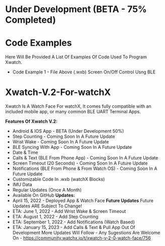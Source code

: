 # Under Development (BETA - 75% Completed)

# Code Examples
Here Will Be Provided A List Of Examples Of Code Used To Program Xwatch.
* Code Example 1 - File Above (.wxb) Screen On/Off Control Usng BLE

# Xwatch-V.2-For-watchX
Xwatch Is A Watch Face For watchX, It comes fully compatible with an included mobile app, or many common BLE UART Terminal Apps.

**Features Of Xwatch V.2:**
* Android & IOS App - BETA (Under Development 50%)
* Step Counting - Coming Soon In A Future Update
* Wrist Wake - Coming Soon In A Future Update
* BLE Syncing With App - Coming Soon In A Future Update
* Date & Time
* Calls & Text (BLE From Phone App) - Coming Soon In A Future Update
* Screen Timeout (20 Seconds) - Coming Soon In A Future Update
* Notifications (BLE From Phone & From Watch OS) - Coming Soon In A Future Update
* Customizable Code In .wxb (watchX Blocks)
* IMU Data
* Regular Updates (Once A Month)
* Available On GitHub
**Updates:**
* April 15, 2022 - Deployed App & Watch Face
**Future Updates**
Future Updates ARE Subject To Change!
* ETA: June 1, 2022 - Add Wrist Wake & Screen Timeout
* ETA: August 1, 2022 - Add Step Counting
* ETA: September 1, 2022 - Add Notifications (Watch Based)
* ETA: January 15, 2023 - Add Calls & Text & Pull App Out Of Development
More Updates Will Follow - Any Sugestions Are Welcome On - https://community.watchx.io/t/xwatch-v-2-0-watch-face/756
